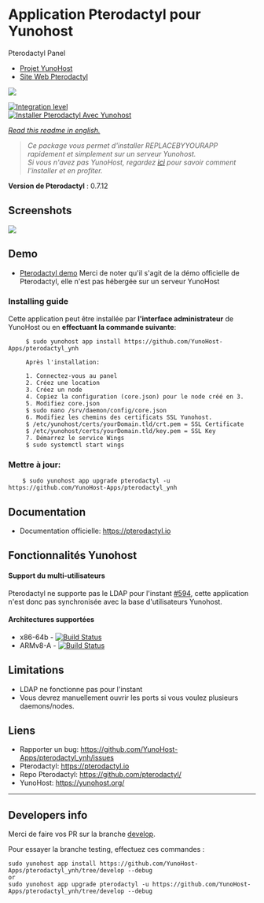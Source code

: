 # Application Pterodactyl pour Yunohost
Pterodactyl Panel

- [Projet YunoHost](https://yunohost.org)
- [Site Web Pterodactyl](https://pterodactyl.io/)

![](https://camo.githubusercontent.com/16f7dd2ec822cd42dc42f7e193d3fa2652c26e45/68747470733a2f2f63646e2e707465726f64616374796c2e696f2f6c6f676f732f42616e6e65722532304c6f676f253230426c61636b4032782e706e67)

[![Integration level](https://dash.yunohost.org/integration/REPLACEBYYOURAPP.svg)](https://dash.yunohost.org/appci/app/pterodactyl)  
[![Installer Pterodactyl Avec Yunohost](https://install-app.yunohost.org/install-with-yunohost.png)](https://install-app.yunohost.org/?app=pterodactyl)

*[Read this readme in english.](./README.md)* 

> *Ce package vous permet d'installer REPLACEBYYOURAPP rapidement et simplement sur un serveur Yunohost.  
Si vous n'avez pas YunoHost, regardez [ici](https://yunohost.org/#/install) pour savoir comment l'installer et en profiter.*


**Version de Pterodactyl** : 0.7.12

## Screenshots

![](https://pterodactyl.io/frontpage/mockup-macbook-grey.png)

## Demo

* [Pterodactyl demo](https://demo.pterodactyl.io/)
Merci de noter qu'il s'agit de la démo officielle de Pterodactyl, elle n'est pas hébergée sur un serveur YunoHost

### Installing guide

 Cette application peut être installée par **l'interface administrateur** de YunoHost ou en **effectuant la commande suivante**:

         $ sudo yunohost app install https://github.com/YunoHost-Apps/pterodactyl_ynh
         
         Après l'installation:
         
         1. Connectez-vous au panel
         2. Créez une location
         3. Créez un node
         4. Copiez la configuration (core.json) pour le node créé en 3.
         5. Modifiez core.json
         $ sudo nano /srv/daemon/config/core.json
         6. Modifiez les chemins des certificats SSL Yunohost.
         $ /etc/yunohost/certs/yourDomain.tld/crt.pem = SSL Certificate
         $ /etc/yunohost/certs/yourDomain.tld/key.pem = SSL Key
         7. Démarrez le service Wings
         $ sudo systemctl start wings
 
### Mettre à jour:

        $ sudo yunohost app upgrade pterodactyl -u https://github.com/YunoHost-Apps/pterodactyl_ynh

## Documentation

 * Documentation officielle: https://pterodactyl.io

## Fonctionnalités Yunohost

#### Support du multi-utilisateurs

Pterodactyl ne supporte pas le LDAP pour l'instant [#594](https://github.com/pterodactyl/panel/issues/594), cette application n'est donc pas synchronisée avec la base d'utilisateurs Yunohost.

#### Architectures supportées

* x86-64b - [![Build Status](https://ci-apps.yunohost.org/ci/logs/pterodactyl%20%28Apps%29.svg)](https://ci-apps.yunohost.org/ci/apps/pterodactyl/)
* ARMv8-A - [![Build Status](https://ci-apps-arm.yunohost.org/ci/logs/pterodactyl%20%28Apps%29.svg)](https://ci-apps-arm.yunohost.org/ci/apps/pterodactyl/)

## Limitations

* LDAP ne fonctionne pas pour l'instant
* Vous devrez manuellement ouvrir les ports si vous voulez plusieurs daemons/nodes.

## Liens

 * Rapporter un bug: https://github.com/YunoHost-Apps/pterodactyl_ynh/issues
 * Pterodactyl: https://pterodactyl.io
 * Repo Pterodactyl: https://github.com/pterodactyl/
 * YunoHost: https://yunohost.org/

---

Developers info
----------------
Merci de faire vos PR sur la branche [develop](https://github.com/YunoHost-Apps/pterodactyl_ynh/tree/develop).

Pour essayer la branche testing, effectuez ces commandes :
```
sudo yunohost app install https://github.com/YunoHost-Apps/pterodactyl_ynh/tree/develop --debug
or
sudo yunohost app upgrade pterodactyl -u https://github.com/YunoHost-Apps/pterodactyl_ynh/tree/develop --debug
```
